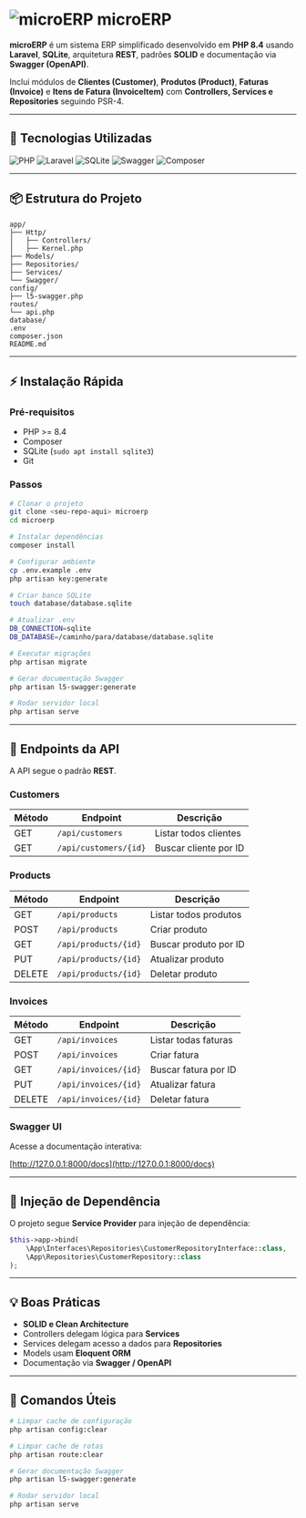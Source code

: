 # ![microERP](https://img.shields.io/badge/microERP-Laravel-orange) microERP

**microERP** é um sistema ERP simplificado desenvolvido em **PHP 8.4** usando **Laravel**, **SQLite**, arquitetura **REST**, padrões **SOLID** e documentação via **Swagger (OpenAPI)**.

Inclui módulos de **Clientes (Customer)**, **Produtos (Product)**, **Faturas (Invoice)** e **Itens de Fatura (InvoiceItem)** com **Controllers, Services e Repositories** seguindo PSR-4.

---

## 🚀 Tecnologias Utilizadas

![PHP](https://img.shields.io/badge/PHP-8.4-blue)
![Laravel](https://img.shields.io/badge/Laravel-10-red)
![SQLite](https://img.shields.io/badge/SQLite-lightgrey)
![Swagger](https://img.shields.io/badge/Swagger-OpenAPI-yellowgreen)
![Composer](https://img.shields.io/badge/Composer-v2.7-blue)

---

## 📦 Estrutura do Projeto

```
app/
├── Http/
│   ├── Controllers/
│   ├── Kernel.php
├── Models/
├── Repositories/
├── Services/
└── Swagger/
config/
├── l5-swagger.php
routes/
└── api.php
database/
.env
composer.json
README.md
```

---

## ⚡ Instalação Rápida

### Pré-requisitos

* PHP >= 8.4
* Composer
* SQLite (`sudo apt install sqlite3`)
* Git

### Passos

```bash
# Clonar o projeto
git clone <seu-repo-aqui> microerp
cd microerp

# Instalar dependências
composer install

# Configurar ambiente
cp .env.example .env
php artisan key:generate

# Criar banco SQLite
touch database/database.sqlite

# Atualizar .env
DB_CONNECTION=sqlite
DB_DATABASE=/caminho/para/database/database.sqlite

# Executar migrações
php artisan migrate

# Gerar documentação Swagger
php artisan l5-swagger:generate

# Rodar servidor local
php artisan serve
```

---

## 📖 Endpoints da API

A API segue o padrão **REST**.

### Customers

| Método | Endpoint              | Descrição             |
| ------ | --------------------- | --------------------- |
| GET    | `/api/customers`      | Listar todos clientes |
| GET    | `/api/customers/{id}` | Buscar cliente por ID |

### Products

| Método | Endpoint             | Descrição             |
| ------ | -------------------- | --------------------- |
| GET    | `/api/products`      | Listar todos produtos |
| POST   | `/api/products`      | Criar produto         |
| GET    | `/api/products/{id}` | Buscar produto por ID |
| PUT    | `/api/products/{id}` | Atualizar produto     |
| DELETE | `/api/products/{id}` | Deletar produto       |

### Invoices

| Método | Endpoint             | Descrição            |
| ------ | -------------------- | -------------------- |
| GET    | `/api/invoices`      | Listar todas faturas |
| POST   | `/api/invoices`      | Criar fatura         |
| GET    | `/api/invoices/{id}` | Buscar fatura por ID |
| PUT    | `/api/invoices/{id}` | Atualizar fatura     |
| DELETE | `/api/invoices/{id}` | Deletar fatura       |

### Swagger UI

Acesse a documentação interativa:

[http://127.0.0.1:8000/docs](http://127.0.0.1:8000/docs)

---

## 🔄 Injeção de Dependência

O projeto segue **Service Provider** para injeção de dependência:

```php
$this->app->bind(
    \App\Interfaces\Repositories\CustomerRepositoryInterface::class,
    \App\Repositories\CustomerRepository::class
);
```

---

## 💡 Boas Práticas

* **SOLID e Clean Architecture**
* Controllers delegam lógica para **Services**
* Services delegam acesso a dados para **Repositories**
* Models usam **Eloquent ORM**
* Documentação via **Swagger / OpenAPI**

---

## 📝 Comandos Úteis

```bash
# Limpar cache de configuração
php artisan config:clear

# Limpar cache de rotas
php artisan route:clear

# Gerar documentação Swagger
php artisan l5-swagger:generate

# Rodar servidor local
php artisan serve
```

